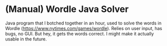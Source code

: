 # (Manual) Wordle Java Solver
Java program that I botched together in an hour, used to solve the words in Wordle (https://www.nytimes.com/games/wordle). Relies on user input, has bugs, no GUI. But hey, it gets the words correct. I might make it actually usable in the future.
